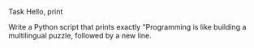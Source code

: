 Task Hello, print

Write a Python script that prints exactly "Programming is like building a multilingual puzzle, followed by a new line.

